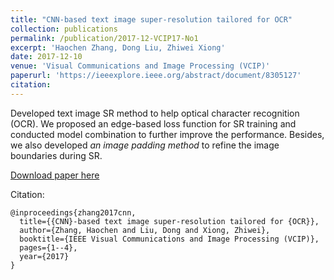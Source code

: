 ```yaml
---
title: "CNN-based text image super-resolution tailored for OCR"
collection: publications
permalink: /publication/2017-12-VCIP17-No1
excerpt: 'Haochen Zhang, Dong Liu, Zhiwei Xiong'
date: 2017-12-10
venue: 'Visual Communications and Image Processing (VCIP)'
paperurl: 'https://ieeexplore.ieee.org/abstract/document/8305127'
citation: 
---
```

Developed text image SR method to help optical character recognition (OCR). We proposed an edge-based loss function for SR training and conducted model combination to further improve the performance. Besides, we also developed _an image padding method_ to refine the image boundaries during SR.

[Download paper here](http://academicpages.github.io/files/paper1.pdf)

Citation: 
```
@inproceedings{zhang2017cnn,
  title={{CNN}-based text image super-resolution tailored for {OCR}},
  author={Zhang, Haochen and Liu, Dong and Xiong, Zhiwei},
  booktitle={IEEE Visual Communications and Image Processing (VCIP)},
  pages={1--4},
  year={2017}
}
```
